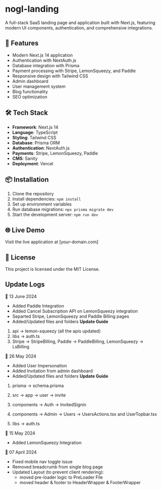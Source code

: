 # nogl-landing

A full-stack SaaS landing page and application built with Next.js, featuring modern UI components, authentication, and comprehensive integrations.

## 🚀 Features

- Modern Next.js 14 application
- Authentication with NextAuth.js
- Database integration with Prisma
- Payment processing with Stripe, LemonSqueezy, and Paddle
- Responsive design with Tailwind CSS
- Admin dashboard
- User management system
- Blog functionality
- SEO optimization

## 🛠️ Tech Stack

- **Framework**: Next.js 14
- **Language**: TypeScript
- **Styling**: Tailwind CSS
- **Database**: Prisma ORM
- **Authentication**: NextAuth.js
- **Payments**: Stripe, LemonSqueezy, Paddle
- **CMS**: Sanity
- **Deployment**: Vercel

## 📦 Installation

1. Clone the repository
2. Install dependencies: `npm install`
3. Set up environment variables
4. Run database migrations: `npx prisma migrate dev`
5. Start the development server: `npm run dev`

## 🌐 Live Demo

Visit the live application at [your-domain.com]

## 📄 License

This project is licensed under the MIT License.


## Update Logs

📆 13 June 2024

- Added Paddle Integration
- Added Cancel Subscription API on LemonSqueezy integration
- Separted Stripe, LemonSqueezy and Paddle Billing pages
- Added/Updated files and folders
  **Update Guide**

1. api -> lemon-squeezy (all the apis updated)
2. libs -> auth.ts
3. Stripe -> StripeBilling, Paddle -> PaddleBilling, LemonSqueezy -> LsBilling

📆 26 May 2024

- Added User Impersonation
- Added Invitation from admin dashboard
- Added/Updated files and folders
  **Update Guide**

1. prisma → schema.prisma

2. src → app → user → invite

3. components → Auth → InvitedSignin

4. components → Admin → Users → UsersActions.tsx and UserTopbar.tsx

5. libs → auth.ts

📆 15 May 2024

- Added LemonSqueezy Integration

📆 07 April 2024

- Fixed mobile nav toggle issue
- Removed breadcrumb from single blog page
- Updated Layout (to prevent client rendering):
  - moved pre-loader logic to PreLoader File
  - moved header & footer to HeaderWrapper & FooterWrapper

